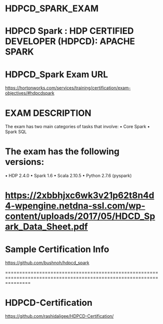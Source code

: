 # HDPCD_SPARK_EXAM

# HDPCD Spark : HDP CERTIFIED DEVELOPER (HDPCD): APACHE SPARK

# HDPCD_Spark Exam URL

https://hortonworks.com/services/training/certification/exam-objectives/#hdpcdspark

# EXAM DESCRIPTION
The exam has two main categories of tasks that involve:
• Core Spark
• Spark SQL
# The exam has the following versions:
• HDP 2.4.0
• Spark 1.6
• Scala 2.10.5
• Python 2.7.6 (pyspark)

# https://2xbbhjxc6wk3v21p62t8n4d4-wpengine.netdna-ssl.com/wp-content/uploads/2017/05/HDCD_Spark_Data_Sheet.pdf

# Sample Certification Info
https://github.com/bushnoh/hdpcd_spark

=====================================================================================================================
# HDPCD-Certification
https://github.com/rashidaligee/HDPCD-Certification/



